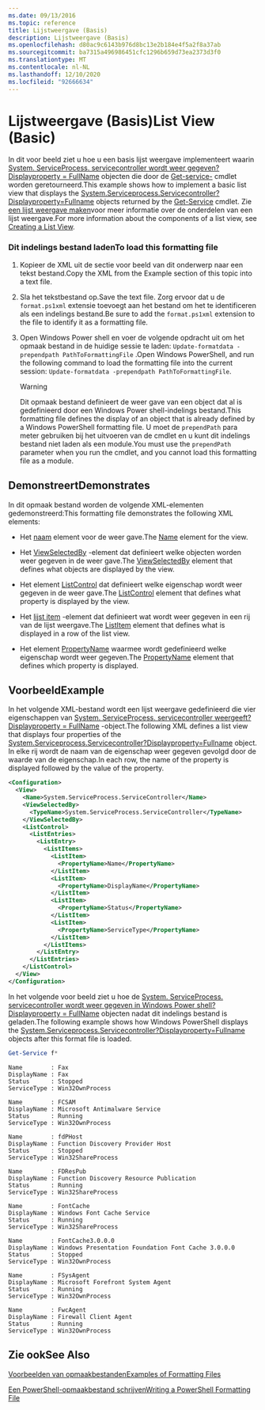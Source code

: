 ```yaml
---
ms.date: 09/13/2016
ms.topic: reference
title: Lijstweergave (Basis)
description: Lijstweergave (Basis)
ms.openlocfilehash: d80ac9c6143b976d8bc13e2b184e4f5a2f8a37ab
ms.sourcegitcommit: ba7315a496986451cfc1296b659d73ea2373d3f0
ms.translationtype: MT
ms.contentlocale: nl-NL
ms.lasthandoff: 12/10/2020
ms.locfileid: "92666634"
---
```

# <a name="list-view-basic"></a><span data-ttu-id="02745-103">Lijstweergave (Basis)</span><span class="sxs-lookup"><span data-stu-id="02745-103">List View (Basic)</span></span>

<span data-ttu-id="02745-104">In dit voor beeld ziet u hoe u een basis lijst weergave implementeert waarin [System. ServiceProcess. servicecontroller wordt weer gegeven? Displayproperty = FullName](/dotnet/api/System.ServiceProcess.ServiceController) objecten die door de [Get-service-](/powershell/module/microsoft.powershell.management/get-service) cmdlet worden geretourneerd.</span><span class="sxs-lookup"><span data-stu-id="02745-104">This example shows how to implement a basic list view that displays the [System.Serviceprocess.Servicecontroller?Displayproperty=Fullname](/dotnet/api/System.ServiceProcess.ServiceController) objects returned by the [Get-Service](/powershell/module/microsoft.powershell.management/get-service) cmdlet.</span></span> <span data-ttu-id="02745-105">Zie [een lijst weergave maken](./creating-a-list-view.md)voor meer informatie over de onderdelen van een lijst weergave.</span><span class="sxs-lookup"><span data-stu-id="02745-105">For more information about the components of a list view, see [Creating a List View](./creating-a-list-view.md).</span></span>

### <a name="to-load-this-formatting-file"></a><span data-ttu-id="02745-106">Dit indelings bestand laden</span><span class="sxs-lookup"><span data-stu-id="02745-106">To load this formatting file</span></span>

1. <span data-ttu-id="02745-107">Kopieer de XML uit de sectie voor beeld van dit onderwerp naar een tekst bestand.</span><span class="sxs-lookup"><span data-stu-id="02745-107">Copy the XML from the Example section of this topic into a text file.</span></span>

2. <span data-ttu-id="02745-108">Sla het tekstbestand op.</span><span class="sxs-lookup"><span data-stu-id="02745-108">Save the text file.</span></span> <span data-ttu-id="02745-109">Zorg ervoor dat u de `format.ps1xml` extensie toevoegt aan het bestand om het te identificeren als een indelings bestand.</span><span class="sxs-lookup"><span data-stu-id="02745-109">Be sure to add the `format.ps1xml` extension to the file to identify it as a formatting file.</span></span>

3. <span data-ttu-id="02745-110">Open Windows Power shell en voer de volgende opdracht uit om het opmaak bestand in de huidige sessie te laden: `Update-formatdata -prependpath PathToFormattingFile` .</span><span class="sxs-lookup"><span data-stu-id="02745-110">Open Windows PowerShell, and run the following command to load the formatting file into the current session: `Update-formatdata -prependpath PathToFormattingFile`.</span></span>

   > [!WARNING]
   > <span data-ttu-id="02745-111">Dit opmaak bestand definieert de weer gave van een object dat al is gedefinieerd door een Windows Power shell-indelings bestand.</span><span class="sxs-lookup"><span data-stu-id="02745-111">This formatting file defines the display of an object that is already defined by a Windows PowerShell formatting file.</span></span> <span data-ttu-id="02745-112">U moet de `prependPath` para meter gebruiken bij het uitvoeren van de cmdlet en u kunt dit indelings bestand niet laden als een module.</span><span class="sxs-lookup"><span data-stu-id="02745-112">You must use the `prependPath` parameter when you run the cmdlet, and you cannot load this formatting file as a module.</span></span>

## <a name="demonstrates"></a><span data-ttu-id="02745-113">Demonstreert</span><span class="sxs-lookup"><span data-stu-id="02745-113">Demonstrates</span></span>

<span data-ttu-id="02745-114">In dit opmaak bestand worden de volgende XML-elementen gedemonstreerd:</span><span class="sxs-lookup"><span data-stu-id="02745-114">This formatting file demonstrates the following XML elements:</span></span>

- <span data-ttu-id="02745-115">Het [naam](./name-element-for-view-format.md) element voor de weer gave.</span><span class="sxs-lookup"><span data-stu-id="02745-115">The [Name](./name-element-for-view-format.md) element for the view.</span></span>

- <span data-ttu-id="02745-116">Het [ViewSelectedBy](./viewselectedby-element-format.md) -element dat definieert welke objecten worden weer gegeven in de weer gave.</span><span class="sxs-lookup"><span data-stu-id="02745-116">The [ViewSelectedBy](./viewselectedby-element-format.md) element that defines what objects are displayed by the view.</span></span>

- <span data-ttu-id="02745-117">Het element [ListControl](./listcontrol-element-format.md) dat definieert welke eigenschap wordt weer gegeven in de weer gave.</span><span class="sxs-lookup"><span data-stu-id="02745-117">The [ListControl](./listcontrol-element-format.md) element that defines what property is displayed by the view.</span></span>

- <span data-ttu-id="02745-118">Het [lijst item](./listitem-element-for-listitems-for-listcontrol-format.md) -element dat definieert wat wordt weer gegeven in een rij van de lijst weergave.</span><span class="sxs-lookup"><span data-stu-id="02745-118">The [ListItem](./listitem-element-for-listitems-for-listcontrol-format.md) element that defines what is displayed in a row of the list view.</span></span>

- <span data-ttu-id="02745-119">Het element [PropertyName](./propertyname-element-for-listitem-for-listcontrol-format.md) waarmee wordt gedefinieerd welke eigenschap wordt weer gegeven.</span><span class="sxs-lookup"><span data-stu-id="02745-119">The [PropertyName](./propertyname-element-for-listitem-for-listcontrol-format.md) element that defines which property is displayed.</span></span>

## <a name="example"></a><span data-ttu-id="02745-120">Voorbeeld</span><span class="sxs-lookup"><span data-stu-id="02745-120">Example</span></span>

<span data-ttu-id="02745-121">In het volgende XML-bestand wordt een lijst weergave gedefinieerd die vier eigenschappen van [System. ServiceProcess. servicecontroller weergeeft? Displayproperty = FullName](/dotnet/api/System.ServiceProcess.ServiceController) -object.</span><span class="sxs-lookup"><span data-stu-id="02745-121">The following XML defines a list view that displays four properties of the [System.Serviceprocess.Servicecontroller?Displayproperty=Fullname](/dotnet/api/System.ServiceProcess.ServiceController) object.</span></span> <span data-ttu-id="02745-122">In elke rij wordt de naam van de eigenschap weer gegeven gevolgd door de waarde van de eigenschap.</span><span class="sxs-lookup"><span data-stu-id="02745-122">In each row, the name of the property is displayed followed by the value of the property.</span></span>

```xml
<Configuration>
  <View>
    <Name>System.ServiceProcess.ServiceController</Name>
    <ViewSelectedBy>
      <TypeName>System.ServiceProcess.ServiceController</TypeName>
    </ViewSelectedBy>
    <ListControl>
      <ListEntries>
        <ListEntry>
          <ListItems>
            <ListItem>
              <PropertyName>Name</PropertyName>
            </ListItem>
            <ListItem>
              <PropertyName>DisplayName</PropertyName>
            </ListItem>
            <ListItem>
              <PropertyName>Status</PropertyName>
            </ListItem>
            <ListItem>
              <PropertyName>ServiceType</PropertyName>
            </ListItem>
          </ListItems>
        </ListEntry>
      </ListEntries>
    </ListControl>
  </View>
</Configuration>
```

<span data-ttu-id="02745-123">In het volgende voor beeld ziet u hoe de [System. ServiceProcess. servicecontroller wordt weer gegeven in Windows Power shell? Displayproperty = FullName](/dotnet/api/System.ServiceProcess.ServiceController) objecten nadat dit indelings bestand is geladen.</span><span class="sxs-lookup"><span data-stu-id="02745-123">The following example shows how Windows PowerShell displays the [System.Serviceprocess.Servicecontroller?Displayproperty=Fullname](/dotnet/api/System.ServiceProcess.ServiceController) objects after this format file is loaded.</span></span>

```powershell
Get-Service f*
```

```output
Name        : Fax
DisplayName : Fax
Status      : Stopped
ServiceType : Win32OwnProcess

Name        : FCSAM
DisplayName : Microsoft Antimalware Service
Status      : Running
ServiceType : Win32OwnProcess

Name        : fdPHost
DisplayName : Function Discovery Provider Host
Status      : Stopped
ServiceType : Win32ShareProcess

Name        : FDResPub
DisplayName : Function Discovery Resource Publication
Status      : Running
ServiceType : Win32ShareProcess

Name        : FontCache
DisplayName : Windows Font Cache Service
Status      : Running
ServiceType : Win32ShareProcess

Name        : FontCache3.0.0.0
DisplayName : Windows Presentation Foundation Font Cache 3.0.0.0
Status      : Stopped
ServiceType : Win32OwnProcess

Name        : FSysAgent
DisplayName : Microsoft Forefront System Agent
Status      : Running
ServiceType : Win32OwnProcess

Name        : FwcAgent
DisplayName : Firewall Client Agent
Status      : Running
ServiceType : Win32OwnProcess
```

## <a name="see-also"></a><span data-ttu-id="02745-124">Zie ook</span><span class="sxs-lookup"><span data-stu-id="02745-124">See Also</span></span>

[<span data-ttu-id="02745-125">Voorbeelden van opmaakbestanden</span><span class="sxs-lookup"><span data-stu-id="02745-125">Examples of Formatting Files</span></span>](./examples-of-formatting-files.md)

[<span data-ttu-id="02745-126">Een PowerShell-opmaakbestand schrijven</span><span class="sxs-lookup"><span data-stu-id="02745-126">Writing a PowerShell Formatting File</span></span>](./writing-a-powershell-formatting-file.md)
